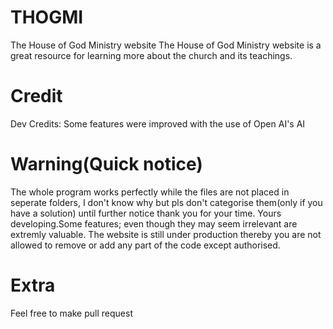 # THOGMI
  The House of God Ministry website
  The House of God Ministry website is a great resource for learning more about the church and its teachings.

# Credit
  Dev Credits: Some features were improved with the use of Open AI's AI

# Warning(Quick notice)
  The whole program works perfectly while the files are not placed in seperate folders, I don't know why but pls don't categorise them(only if you have a solution) until further notice thank you for your time. Yours developing.Some features; even though they may seem irrelevant are extremly valuable. The website is still under production thereby you are not allowed to remove or add any part of the code except authorised.

# Extra
  Feel free to make pull request
